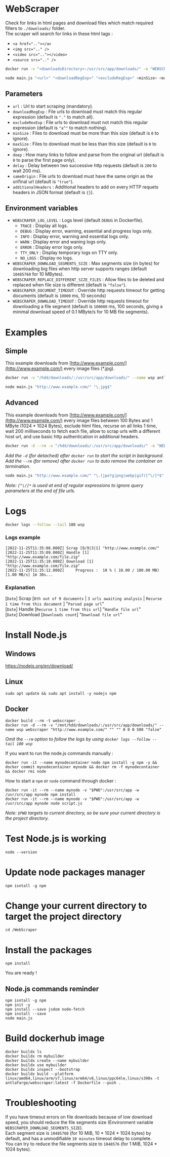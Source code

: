 WebScraper
==========

Check for links in html pages and download files which match required filters to `./downloads/` folder.  
The scraper will search for links in these html tags :
- `<a href=".."></a>`
- `<img src=".." />`
- `<video src=".."></video>`
- `<source src=".." />`

```bash
docker run -v "<downloadsDirectory>:/usr/src/app/downloads/" -e "WEBSCRAPER_LOG_LEVEL=DEBUG" --name wsp antlafarge/webscraper "<url>" "<downloadRegExp>" "<excludeRegExp>" <minSize> <maxSize> <deep> <delay> "<sameOrigin>" "<additionalHeaders>"

node main.js "<url>" "<downloadRegExp>" "<excludeRegExp>" <minSize> <maxSize> <deep> <delay> "<sameOrigin>" "<additionalHeaders>"
```

## Parameters

- `url` : Url to start scraping (mandatory).
- `downloadRegExp` : File urls to download must match this regular expression (default is `"."` to match all).
- `excludeRexExp` : File urls to download must not match this regular expression (default is `"a^"` to match nothing).
- `minSize` : Files to download must be more than this size (default is `0` to ignore).
- `maxSize` : Files to download must be less than this size (default is `0` to ignore).
- `deep` : How many links to follow and parse from the original url (default is `0` to parse the first page only).
- `delay` : Delay between two successive http requests (default is `200` to wait 200 ms).
- `sameOrigin` : File urls to download must have the same origin as the orifinal url (default is `"true"`).
- `additionalHeaders` : Additional headers to add on every HTTP requets headers in JSON format (default is `{}`).

## Environment variables

- `WEBSCRAPER_LOG_LEVEL` : Logs level (default `DEBUG` in Dockerfile).
    - `TRACE` : Display all logs.
    - `DEBUG` : Display error, warning, essential and progress logs only.
    - `INFO` : Display error, warning and essential logs only.
    - `WARN` : Display error and waning logs only.
    - `ERROR` : Display error logs only.
    - `TTY_ONLY` : Display temporary logs on TTY only.
    - `NO_LOGS` : Display no logs.
- `WEBSCRAPER_DOWNLOAD_SEGMENTS_SIZE` : Max segments size (in bytes) for downloading big files when http server supports ranges (default `10485760` for 10 MBytes).
- `WEBSCRAPER_REPLACE_DIFFERENT_SIZE_FILES` : Allow files to be deleted and replaced when file size is different (default is `"false"`).
- `WEBSCRAPER_DOCUMENT_TIMEOUT` : Override http requests timeout for getting documents (default is `10000` ms, 10 seconds)
- `WEBSCRAPER_DOWNLOAD_TIMEOUT` : Override http requests timeout for downloading a file segment (default is `100000` ms, 100 seconds, giving a minimal download speed of 0.1 MByte/s for 10 MB file segments).

# Examples

## Simple

This example downloads from [http://www.example.com/](http://www.example.com/) every image files (*.jpg).

```bash
docker run -v "/hdd/downloads/:/usr/src/app/downloads/" --name wsp antlafarge/webscraper "http://www.example.com/" "\.jpg$"
```

```bash
node main.js "http://www.example.com/" "\.jpg$"
```

## Advanced

This example downloads from [http://www.example.com/](http://www.example.com/) every image files between 100 Bytes and 1 MByte (1024 * 1024 Bytes), exclude html files, recurse on all links 1 time, wait 200 milliseconds to fetch each file, allow to scrap urls with a different host url, and use basic http authentication in additional headers.

```bash
docker run -d --rm -v "/hdd/downloads/:/usr/src/app/downloads/" -e "WEBSCRAPER_LOG_LEVEL=DEBUG" --name wsp antlafarge/webscraper "http://www.example.com/" "\.(jpe?g|png|webp|gif)[^\/]*$" "\.htm(l|l5)?[^\/]*$" 100 1048576 1 200 "true" "{\"Authorization\":\"Basic YWxhZGRpbjpvcGVuc2VzYW1l\"}"
```
*Add the `-d` (for detached) after `docker run` to start the script in background.*  
*Add the `--rm` (for remove) after `docker run` to auto remove the container on termination.*

```bash
node main.js "http://www.example.com/" "\.(jpe?g|png|webp|gif)[^\/]*$" "\.htm(l|l5)?[^\/]*$" 100 1048576 1 200 "true" "{\"Authorization\":\"Basic YWxhZGRpbjpvcGVuc2VzYW1l\"}"
```

*Note: `[^\/]*` is used at end of regular expressions to ignore query parameters at the end of file urls.*

# Logs

```bash
docker logs --follow --tail 100 wsp
```

### Logs example
```log
[2022-11-25T11:35:08.000Z] Scrap [8/9|3|1] "http://www.example.com/"
[2022-11-25T11:35:09.000Z] Handle [1] "http://www.example.com/file.zip"
[2022-11-25T11:35:10.000Z] Download [1] "http://www.example.com/file.zip"
[2022-11-25T11:35:12.000Z]     Progress :  10 % ( 10.00 / 100.00 MB) [1.00 MB/s] 1m 30s...
```

### Explanation

[`Date`] Scrap [`8th out of 9 documents` | `3 urls awaiting analysis` | `Recurse 1 time from this document` ] "`Parsed page url`"  
[`Date`] Handle [`Recurse 1 time from this url`] "`Handle file url`"  
[`Date`] Download [`Downloads count`] "`Download file url`"

# Install Node.js

## Windows

https://nodejs.org/en/download/

## Linux

```
sudo apt update && sudo apt install -y nodejs npm
```

## Docker

```
docker build --rm -t webscraper .
docker run -d --rm -v "/mnt/hdd/downloads/:/usr/src/app/downloads/" --name wsp webscraper "http://www.example.com/" "" "" 0 0 0 500 "false"
```
*Omit the `--rm` option to follow the logs by using `docker logs --follow --tail 100 wsp`*

If you want to run the node.js commands manually :
```
docker run -it --name mynodecontainer node npm install -g npm -y && docker commit mynodecontainer mynode && docker rm -f mynodecontainer && docker rmi node
```

How to start a `npm` or `node` command through docker :
```
docker run -it --rm --name mynode -v "$PWD":/usr/src/app -w /usr/src/app mynode npm install
docker run -it --rm --name mynode -v "$PWD":/usr/src/app -w /usr/src/app mynode node script.js
```
*Note: `$PWD` targets to current directory, so be sure your current directory is the project directory.*

# Test Node.js is working

```
node --version
```

# Update node packages manager

```
npm isntall -g npm
```

# Change your current directory to target the project directory

```
cd /WebScraper
```

# Install the packages

```
npm install
```

You are ready !

## Node.js commands reminder

```
npm isntall -g npm
npm init -y
npm install --save jsdom node-fetch
npm install --save
node main.js
```

# Build dockerhub image

```
docker buildx ls
docker buildx rm mybuilder
docker buildx create --name mybuilder
docker buildx use mybuilder
docker buildx inspect --bootstrap
docker buildx build --platform linux/amd64,linux/arm/v7,linux/arm64/v8,linux/ppc64le,linux/s390x -t antlafarge/webscraper:latest -f Dockerfile --push .
```

# Troubleshooting

If you have timeout errors on file downloads because of low download speed, you should reduce the file segments size (Environment variable `WEBSCRAPER_DOWNLOAD_SEGMENTS_SIZE`).  
Each segment size is `10485760` (for 10 MiB, 10 * 1024 * 1024 bytes) by default, and has a unmodifiable `10 minutes` timeout delay to complete.  
You can try to reduce the file segments size to `1048576` (for 1 MiB, 1024 * 1024 bytes).
